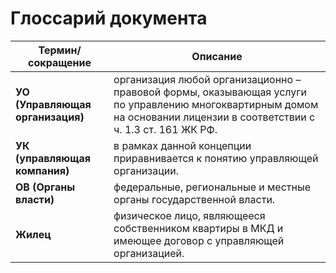 # Глоссарий документа


| Термин/сокращение | Описание |
|----|----|
| **УО (Управляющая организация)** | организация любой организационно – правовой формы, оказывающая услуги по управлению многоквартирным домом на основании лицензии в соответствии с ч. 1.3 ст. 161 ЖК РФ. |
| **УК (управляющая компания)** | в рамках данной концепции приравнивается к понятию управляющей организации. |  
| **ОВ (Органы власти)** | федеральные, региональные и местные органы государственной власти. |
| **Жилец** | физическое лицо, являющееся собственником квартиры в МКД и имеющее договор с управляющей организацией. |

